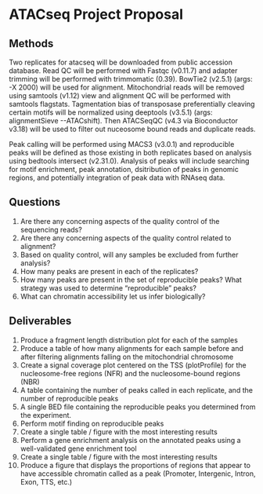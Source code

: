 # ATACseq Project Proposal
## Methods

Two replicates for atacseq will be downloaded from public accession database.  Read QC will be performed with Fastqc (v0.11.7) and adapter trimming will be performed with trimmomatic (0.39).  BowTie2 (v2.5.1) (args: -X 2000) will be used for alignment.  Mitochondrial reads will be removed using samtools (v1.12) view and alignment QC will be performed with samtools flagstats.  Tagmentation bias of transposase preferentially cleaving certain motifs will be normalized using deeptools (v3.5.1) (args: alignmentSieve --ATACshift).  Then ATACSeqQC (v4.3 via Bioconductor v3.18) will be used to filter out nuceosome bound reads and duplicate reads.

Peak calling will be performed using MACS3 (v3.0.1) and reproducible peaks will be defined as those existing in both replicates based on analysis using bedtools intersect (v2.31.0).  Analysis of peaks will include searching for motif enrichment, peak annotation, dsitribution of peaks in genomic regions, and potentially integration of peak data with RNAseq data.

## Questions

1. Are there any concerning aspects of the quality control of the sequencing reads?
2. Are there any concerning aspects of the quality control related to alignment?
3. Based on quality control, will any samples be excluded from further analysis?
4. How many peaks are present in each of the replicates?
5. How many peaks are present in the set of reproducible peaks? What strategy was used to determine “reproducible” peaks?
6. What can chromatin accessibility let us infer biologically?

## Deliverables

1. Produce a fragment length distribution plot for each of the samples
2. Produce a table of how many alignments for each sample before and after filtering alignments falling on the mitochondrial chromosome
3. Create a signal coverage plot centered on the TSS (plotProfile) for the nucleosome-free regions (NFR) and the nucleosome-bound regions (NBR)
4. A table containing the number of peaks called in each replicate, and the number of reproducible peaks
5. A single BED file containing the reproducible peaks you determined from the experiment.
6. Perform motif finding on reproducible peaks
7. Create a single table / figure with the most interesting results
8. Perform a gene enrichment analysis on the annotated peaks using a well-validated gene enrichment tool
9. Create a single table / figure with the most interesting results
10. Produce a figure that displays the proportions of regions that appear to have accessible chromatin called as a peak (Promoter, Intergenic, Intron, Exon, TTS, etc.)
